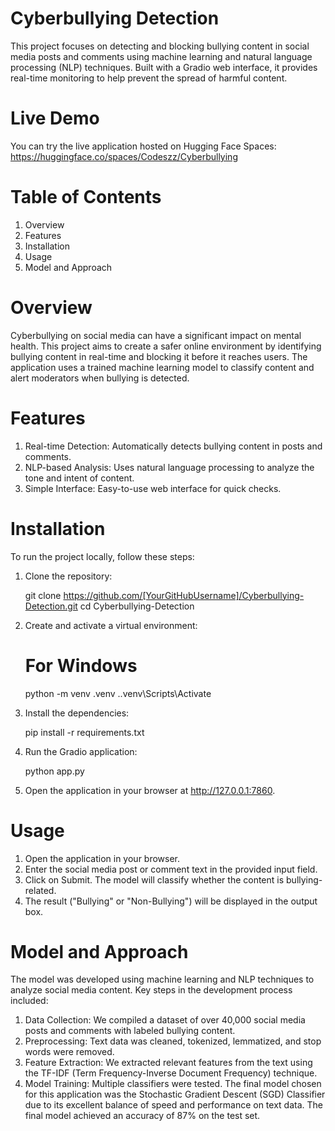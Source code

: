 # Cyberbullying Detection

This project focuses on detecting and blocking bullying content in social media posts and comments using machine learning and natural language processing (NLP) techniques. Built with a Gradio web interface, it provides real-time monitoring to help prevent the spread of harmful content.

# Live Demo

You can try the live application hosted on Hugging Face Spaces:
https://huggingface.co/spaces/Codeszz/Cyberbullying

# Table of Contents

1) Overview
2) Features
3) Installation
4) Usage
5) Model and Approach

# Overview

Cyberbullying on social media can have a significant impact on mental health. This project aims to create a safer online environment by identifying bullying content in real-time and blocking it before it reaches users. The application uses a trained machine learning model to classify content and alert moderators when bullying is detected.

# Features

1) Real-time Detection: Automatically detects bullying content in posts and comments.
2) NLP-based Analysis: Uses natural language processing to analyze the tone and intent of content.
3) Simple Interface: Easy-to-use web interface for quick checks.

# Installation

To run the project locally, follow these steps:

1) Clone the repository:

   git clone https://github.com/[YourGitHubUsername]/Cyberbullying-Detection.git
   cd Cyberbullying-Detection

2) Create and activate a virtual environment:

   # For Windows
   python -m venv .venv
   .\.venv\Scripts\Activate

3) Install the dependencies:

   pip install -r requirements.txt

4) Run the Gradio application:

   python app.py

5) Open the application in your browser at http://127.0.0.1:7860.


# Usage

1) Open the application in your browser.
2) Enter the social media post or comment text in the provided input field.
3) Click on Submit. The model will classify whether the content is bullying-related.
4) The result ("Bullying" or "Non-Bullying") will be displayed in the output box.


# Model and Approach

The model was developed using machine learning and NLP techniques to analyze social media content. Key steps in the development process included:

1) Data Collection: We compiled a dataset of over 40,000 social media posts and comments with labeled bullying content.
2) Preprocessing: Text data was cleaned, tokenized, lemmatized, and stop words were removed.
3) Feature Extraction: We extracted relevant features from the text using the TF-IDF (Term Frequency-Inverse Document Frequency) technique.
4) Model Training: Multiple classifiers were tested. The final model chosen for this application was the Stochastic Gradient Descent (SGD) Classifier due to its excellent balance of speed and performance on text data. The final model achieved an accuracy of 87% on the test set.
